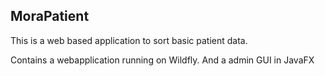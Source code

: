 ## MoraPatient

This is a web based application to sort basic patient data.

Contains a webapplication running on Wildfly. And a admin GUI in JavaFX
